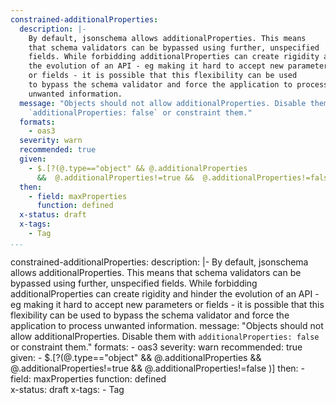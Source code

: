 ```yaml
---
constrained-additionalProperties:
  description: |-
    By default, jsonschema allows additionalProperties. This means
    that schema validators can be bypassed using further, unspecified
    fields. While forbidding additionalProperties can create rigidity and hinder
    the evolution of an API - eg making it hard to accept new parameters
    or fields - it is possible that this flexibility can be used
    to bypass the schema validator and force the application to process
    unwanted information.
  message: "Objects should not allow additionalProperties. Disable them with
    `additionalProperties: false` or constraint them."
  formats:
    - oas3
  severity: warn
  recommended: true
  given:
    - $.[?(@.type=="object" && @.additionalProperties
      &&  @.additionalProperties!=true &&  @.additionalProperties!=false )]
  then:
    - field: maxProperties
      function: defined  
  x-status: draft
  x-tags:
    - Tag      
...
```

constrained-additionalProperties:
  description: |-
    By default, jsonschema allows additionalProperties. This means
    that schema validators can be bypassed using further, unspecified
    fields. While forbidding additionalProperties can create rigidity and hinder
    the evolution of an API - eg making it hard to accept new parameters
    or fields - it is possible that this flexibility can be used
    to bypass the schema validator and force the application to process
    unwanted information.
  message: "Objects should not allow additionalProperties. Disable them with
    `additionalProperties: false` or constraint them."
  formats:
    - oas3
  severity: warn
  recommended: true
  given:
    - $.[?(@.type=="object" && @.additionalProperties
      &&  @.additionalProperties!=true &&  @.additionalProperties!=false )]
  then:
    - field: maxProperties
      function: defined   
  x-status: draft
  x-tags:
    - Tag      
